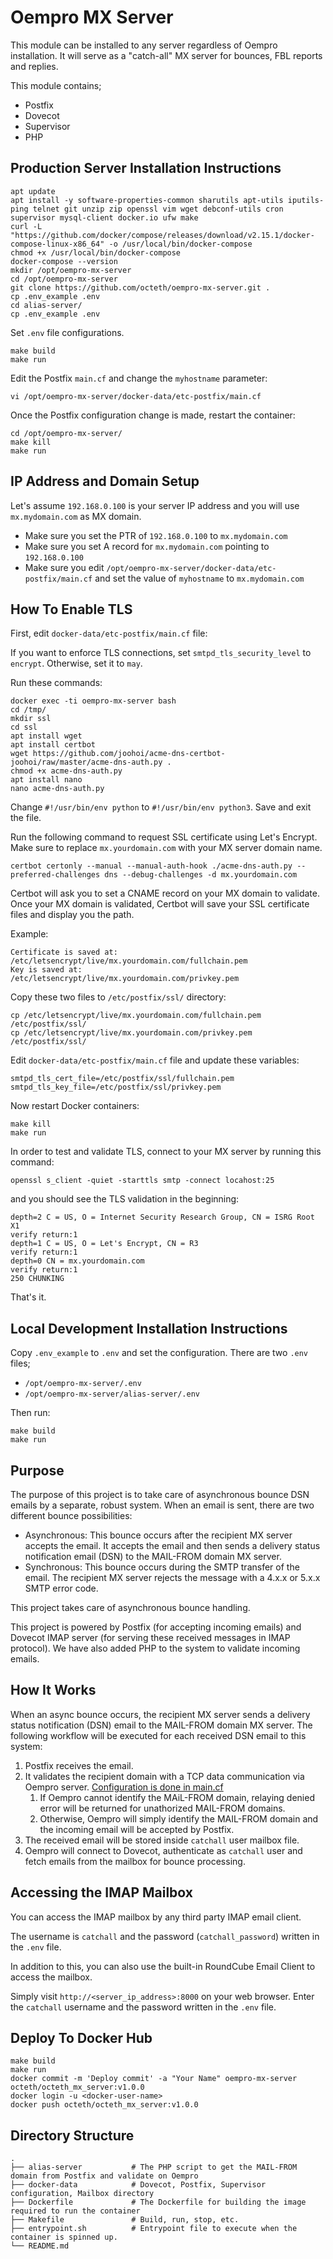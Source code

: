 # Oempro MX Server

This module can be installed to any server regardless of Oempro installation. It will serve as a "catch-all" MX server for bounces, FBL reports and replies.

This module contains;

- Postfix
- Dovecot
- Supervisor
- PHP

## Production Server Installation Instructions

```shell
apt update
apt install -y software-properties-common sharutils apt-utils iputils-ping telnet git unzip zip openssl vim wget debconf-utils cron supervisor mysql-client docker.io ufw make
curl -L "https://github.com/docker/compose/releases/download/v2.15.1/docker-compose-linux-x86_64" -o /usr/local/bin/docker-compose
chmod +x /usr/local/bin/docker-compose
docker-compose --version
mkdir /opt/oempro-mx-server
cd /opt/oempro-mx-server
git clone https://github.com/octeth/oempro-mx-server.git .
cp .env_example .env
cd alias-server/
cp .env_example .env
```

Set `.env` file configurations.

```shell
make build
make run
```

Edit the Postfix `main.cf` and change the `myhostname` parameter:

```shell
vi /opt/oempro-mx-server/docker-data/etc-postfix/main.cf
```

Once the Postfix configuration change is made, restart the container:

```shell
cd /opt/oempro-mx-server/
make kill
make run
```

## IP Address and Domain Setup

Let's assume `192.168.0.100` is your server IP address and you will use `mx.mydomain.com` as MX domain.

- Make sure you set the PTR of `192.168.0.100` to `mx.mydomain.com`
- Make sure you set A record for `mx.mydomain.com` pointing to `192.168.0.100`
- Make sure you edit `/opt/oempro-mx-server/docker-data/etc-postfix/main.cf` and set the value of `myhostname` to `mx.mydomain.com`

## How To Enable TLS

First, edit `docker-data/etc-postfix/main.cf` file:

If you want to enforce TLS connections, set `smtpd_tls_security_level` to `encrypt`. Otherwise, set it to `may`.

Run these commands:

```shell
docker exec -ti oempro-mx-server bash
cd /tmp/
mkdir ssl
cd ssl
apt install wget
apt install certbot
wget https://github.com/joohoi/acme-dns-certbot-joohoi/raw/master/acme-dns-auth.py .
chmod +x acme-dns-auth.py
apt install nano
nano acme-dns-auth.py
```

Change `#!/usr/bin/env python` to `#!/usr/bin/env python3`. Save and exit the file.

Run the following command to request SSL certificate using Let's Encrypt. Make sure to replace `mx.yourdomain.com` with your MX server domain name.

```shell
certbot certonly --manual --manual-auth-hook ./acme-dns-auth.py --preferred-challenges dns --debug-challenges -d mx.yourdomain.com
```

Certbot will ask you to set a CNAME record on your MX domain to validate. Once your MX domain is validated, Certbot will save your SSL certificate files and display you the path.

Example:
```shell
Certificate is saved at: /etc/letsencrypt/live/mx.yourdomain.com/fullchain.pem
Key is saved at:         /etc/letsencrypt/live/mx.yourdomain.com/privkey.pem
```

Copy these two files to `/etc/postfix/ssl/` directory:

```shell
cp /etc/letsencrypt/live/mx.yourdomain.com/fullchain.pem /etc/postfix/ssl/
cp /etc/letsencrypt/live/mx.yourdomain.com/privkey.pem /etc/postfix/ssl/
```

Edit `docker-data/etc-postfix/main.cf` file and update these variables:

```shell
smtpd_tls_cert_file=/etc/postfix/ssl/fullchain.pem
smtpd_tls_key_file=/etc/postfix/ssl/privkey.pem
```

Now restart Docker containers:

```shell
make kill
make run
```

In order to test and validate TLS, connect to your MX server by running this command:

```shell
openssl s_client -quiet -starttls smtp -connect locahost:25
```

and you should see the TLS validation in the beginning:

```text
depth=2 C = US, O = Internet Security Research Group, CN = ISRG Root X1
verify return:1
depth=1 C = US, O = Let's Encrypt, CN = R3
verify return:1
depth=0 CN = mx.yourdomain.com
verify return:1
250 CHUNKING
```

That's it.

## Local Development Installation Instructions

Copy `.env_example` to `.env` and set the configuration. There are two `.env` files;

- `/opt/oempro-mx-server/.env`
- `/opt/oempro-mx-server/alias-server/.env`

Then run:

```shell
make build
make run
```

## Purpose

The purpose of this project is to take care of asynchronous bounce DSN emails by a separate, robust system. When an email is sent, there are two different bounce possibilities:

- Asynchronous: This bounce occurs after the recipient MX server accepts the email. It accepts the email and then sends a delivery status notification email (DSN) to the MAIL-FROM domain MX server.
- Synchronous: This bounce occurs during the SMTP transfer of the email. The recipient MX server rejects the message with a 4.x.x or 5.x.x SMTP error code.

This project takes care of asynchronous bounce handling.

This project is powered by Postfix (for accepting incoming emails) and Dovecot IMAP server (for serving these received messages in IMAP protocol). We have also added PHP to the system to validate incoming emails.

## How It Works

When an async bounce occurs, the recipient MX server sends a delivery status notification (DSN) email to the MAIL-FROM domain MX server. The following workflow will be executed for each received DSN email to this system:

1. Postfix receives the email.
2. It validates the recipient domain with a TCP data communication via Oempro server. [Configuration is done in main.cf](https://github.com/octeth/oempro-mx-server/blob/main/docker-data/etc-postfix/main.cf#L41-L43)
   1. If Oempro cannot identify the MAiL-FROM domain, relaying denied error will be returned for unathorized MAIL-FROM domains.
   2. Otherwise, Oempro will simply identify the MAIL-FROM domain and the incoming email will be accepted by Postfix.
3. The received email will be stored inside `catchall` user mailbox file.
4. Oempro will connect to Dovecot, authenticate as `catchall` user and fetch emails from the mailbox for bounce processing.

## Accessing the IMAP Mailbox

You can access the IMAP mailbox by any third party IMAP email client.

The username is `catchall` and the password (`catchall_password`) written in the `.env` file. 

In addition to this, you can also use the built-in RoundCube Email Client to access the mailbox.

Simply visit `http://<server_ip_address>:8000` on your web browser. Enter the `catchall` username and the password written in the `.env` file.

## Deploy To Docker Hub

```shell
make build
make run
docker commit -m 'Deploy commit' -a "Your Name" oempro-mx-server octeth/octeth_mx_server:v1.0.0
docker login -u <docker-user-name>
docker push octeth/octeth_mx_server:v1.0.0
```

## Directory Structure

```
.
├── alias-server           # The PHP script to get the MAIL-FROM domain from Postfix and validate on Oempro
├── docker-data            # Dovecot, Postfix, Supervisor configuration, Mailbox directory
├── Dockerfile             # The Dockerfile for building the image required to run the container
├── Makefile               # Build, run, stop, etc.
├── entrypoint.sh          # Entrypoint file to execute when the container is spinned up.
└── README.md
```
